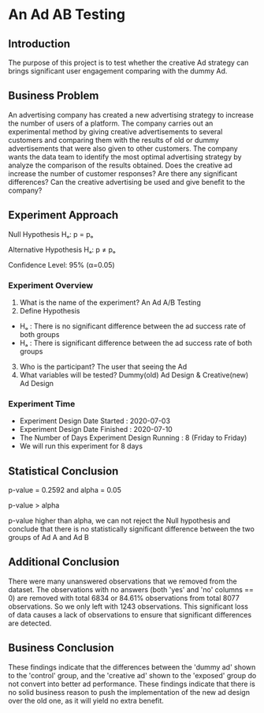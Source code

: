 # An Ad AB Testing
## Introduction
The purpose of this project is to test whether the creative Ad strategy can brings significant user engagement comparing with the dummy Ad.

## Business Problem
An advertising company has created a new advertising strategy to increase the number of users of a platform. The company carries out an experimental method by giving creative advertisements to several customers and comparing them with the results of old or dummy advertisements that were also given to other customers. The company wants the data team to identify the most optimal advertising strategy by analyze the comparison of the results obtained. Does the creative ad increase the number of customer responses? Are there any significant differences? Can the creative advertising be used and give benefit to the company?

## Experiment Approach
Null Hypothesis Hₒ: p = pₒ

Alternative Hypothesis Hₐ: p ≠ pₒ

Confidence Level: 95% (α=0.05)

### Experiment Overview
1. What is the name of the experiment? An Ad A/B Testing
2. Define Hypothesis
- Hₒ : There is no significant difference between the ad success rate of both groups
- Hₐ : There is significant difference between the ad success rate of both groups
3. Who is the participant? The user that seeing the Ad
4. What variables will be tested? Dummy(old) Ad Design & Creative(new) Ad Design

### Experiment Time
- Experiment Design Date Started : 2020-07-03
- Experiment Design Date Finished : 2020-07-10
- The Number of Days Experiment Design Running : 8 (Friday to Friday)
- We will run this experiment for 8 days

## Statistical Conclusion
p-value = 0.2592 and alpha = 0.05

p-value > alpha

p-value higher than alpha, we can not reject the Null hypothesis and conclude that there is no statistically significant difference between the two groups of Ad A and Ad B

## Additional Conclusion
There were many unanswered observations that we removed from the dataset. The observations with no answers (both 'yes' and 'no' columns == 0) are removed with total 6834 or 84.61% observations from total 8077 observations. So we only left with 1243 observations. This significant loss of data causes a lack of observations to ensure that significant differences are detected.

## Business Conclusion
These findings indicate that the differences between the 'dummy ad' shown to the 'control' group, and the 'creative ad' shown to the 'exposed' group do not convert into better ad performance. These findings indicate that there is no solid business reason to push the implementation of the new ad design over the old one, as it will yield no extra benefit.
